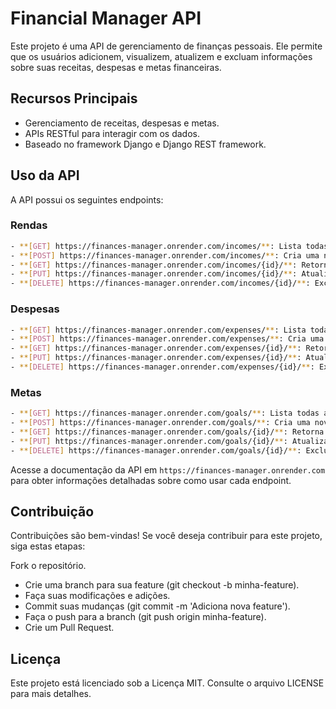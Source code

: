 # Financial Manager API

Este projeto é uma API de gerenciamento de finanças pessoais. Ele permite que os usuários adicionem, visualizem, atualizem e excluam informações sobre suas receitas, despesas e metas financeiras.

## Recursos Principais

- Gerenciamento de receitas, despesas e metas.
- APIs RESTful para interagir com os dados.
- Baseado no framework Django e Django REST framework.

## Uso da API

A API possui os seguintes endpoints:

### Rendas
```bash
- **[GET] https://finances-manager.onrender.com/incomes/**: Lista todas as receitas.
- **[POST] https://finances-manager.onrender.com/incomes/**: Cria uma nova receita.
- **[GET] https://finances-manager.onrender.com/incomes/{id}/**: Retorna detalhes de uma receita específica.
- **[PUT] https://finances-manager.onrender.com/incomes/{id}/**: Atualiza uma receita existente.
- **[DELETE] https://finances-manager.onrender.com/incomes/{id}/**: Exclui uma receita existente.
```

### Despesas
```bash
- **[GET] https://finances-manager.onrender.com/expenses/**: Lista todas as despesas.
- **[POST] https://finances-manager.onrender.com/expenses/**: Cria uma nova despesa.
- **[GET] https://finances-manager.onrender.com/expenses/{id}/**: Retorna detalhes de uma despesa específica.
- **[PUT] https://finances-manager.onrender.com/expenses/{id}/**: Atualiza uma despesa existente.
- **[DELETE] https://finances-manager.onrender.com/expenses/{id}/**: Exclui uma despesa existente.
```

### Metas
```bash
- **[GET] https://finances-manager.onrender.com/goals/**: Lista todas as metas.
- **[POST] https://finances-manager.onrender.com/goals/**: Cria uma nova meta.
- **[GET] https://finances-manager.onrender.com/goals/{id}/**: Retorna detalhes de uma meta específica.
- **[PUT] https://finances-manager.onrender.com/goals/{id}/**: Atualiza uma meta existente.
- **[DELETE] https://finances-manager.onrender.com/goals/{id}/**: Exclui uma meta existente.
```

Acesse a documentação da API em `https://finances-manager.onrender.com` para obter informações detalhadas sobre como usar cada endpoint.

## Contribuição
Contribuições são bem-vindas! Se você deseja contribuir para este projeto, siga estas etapas:

Fork o repositório.
 - Crie uma branch para sua feature (git checkout -b minha-feature).
 - Faça suas modificações e adições.
 - Commit suas mudanças (git commit -m 'Adiciona nova feature').
 - Faça o push para a branch (git push origin minha-feature).
 - Crie um Pull Request.

## Licença
Este projeto está licenciado sob a Licença MIT. Consulte o arquivo LICENSE para mais detalhes.

